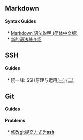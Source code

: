 ## Markdown
#### Syntax Guides
   * [Markdown 语法说明 (简体中文版)](http://wowubuntu.com/markdown/)  
   * [新的语法糖介绍](https://github.com/adam-p/markdown-here/wiki/Markdown-Cheatsheet#code)

## SSH
#### Guides
   * 阮一峰: SSH原理与运用[(一)][ruanyifeng-ssh1] [(二)][ruanyifeng-ssh2] 
   
[ruanyifeng-ssh1]: http://www.ruanyifeng.com/blog/2011/12/ssh_remote_login.html "SSH原理与运用（一）：远程登录"
[ruanyifeng-ssh2]: http://www.ruanyifeng.com/blog/2011/12/ssh_port_forwarding.html "SSH原理与运用（二）：远程操作与端口转发"

## Git
#### Guides
#### Problems
   * [修改git提交方式为**ssh**][in-link-git-0]
   
[in-link-git-0]: /gitProblems.md#修改git提交方式为ssh    
